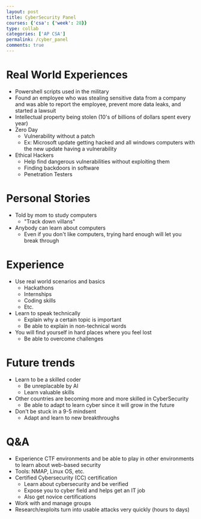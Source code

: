 ```yaml
---
layout: post
title: CyberSecurity Panel
courses: {'csa': {'week': 28}}
type: collab
categories: ['AP CSA']
permalink: /cyber_panel
comments: true
---
```


# Real World Experiences
  - Powershell scripts used in the military
  - Found an employee who was stealing sensitive data from a company and was able to report the employee, prevent more data leaks, and started a lawsuit
  - Intellectual property being stolen (10's of billions of dollars spent every year)
  - Zero Day
    - Vulnerability without a patch
    - Ex: Microsoft update getting hacked and all windows computers with the new update having a vulnerability
  - Ethical Hackers
    - Help find dangerous vulnerabilities without exploiting them
    - Finding backdoors in software
    - Penetration Testers

# Personal Stories
  - Told by mom to study computers
    - "Track down villans"
  - Anybody can learn about computers
    - Even if you don't like computers, trying hard enough will let you break through

# Experience
  - Use real world scenarios and basics
    - Hackathons
    - Internships
    - Coding skills
    - Etc.
  - Learn to speak technically
    - Explain why a certain topic is important
    - Be able to explain in non-technical words
  - You will find yourself in hard places where you feel lost
    - Be able to overcome challenges

# Future trends
  - Learn to be a skilled coder
    - Be unreplacable by AI
    - Learn valuable skills
  - Other countries are becoming more and more skilled in CyberSecurity
    - Be able to adapt to learn cyber since it will grow in the future
  - Don't be stuck in a 9-5 mindsent
    - Adapt and learn to new breakthroughs

# Q&A
  - Experience CTF environments and be able to play in other environments to learn about web-based security
  - Tools: NMAP, Linux OS, etc.
  - Certified Cybersecurity (CC) certification
    - Learn about cybersecurity and be verified
    - Expose you to cyber field and helps get an IT job
    - Also get novice certifications
  - Work with and manage groups
  - Research/exploits turn into usable attacks very quickly (hours to days)